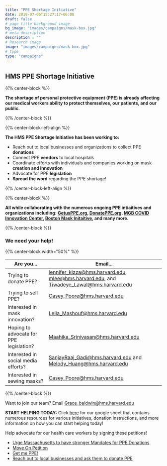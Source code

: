 ```yaml
---
title: "PPE Shortage Initiative"
date: 2019-07-06T15:27:17+06:00
draft: false
# page title background image
bg_image: "images/campaigns/mask-box.jpg"
# meta description
description : ""
# Research image
image: "images/campaigns/mask-box.jpg"
# type
type: "campaigns"
---
```


## HMS PPE Shortage Initiative 

{{% center-block %}}

**The shortage of personal protective equipment (PPE) is already affecting our medical workers ability to protect themselves, our patients, and our public.**

{{% /center-block %}}

{{% center-block-left-align %}}

**The HMS PPE Shortage Initiative has been working to:**

* Reach out to local businesses and organizations to collect PPE **donations**
* Connect PPE **vendors** to local hospitals
* Coordinate efforts with individuals and companies working on mask **creation and innovation**
* Advocate for PPE **legislation** 
* **Spread the word** regarding the PPE shortage! 

{{% /center-block-left-align %}}

{{% center-block %}}

**All while collaborating with the numerous ongoing PPE intiaitives and organizations including:**
**[GetusPPE.org](https://www.getusppe.org), [DonatePPE.org](https://www.donateppe.org), [MGB COVID Innovation Center](https://covidinnovation.partners.org/), [Boston Mask Initaitive](mailto:bostonareamaskinitiative@gmail.com), and many more.**

{{% /center-block %}}

### We need your help!

{{% center-block width="50%" %}}

Are you... | Email...
---|---
Trying to donate PPE? | jennifer_kizza@hms.harvard.edu, mlee@hms.harvard.edu, and Tiwadeye_Lawal@hms.harvard.edu
Trying to sell PPE? | Casey_Poore@hms.harvard.edu
Interested in mask innovation? | Leila_Mashouf@hms.harvard.edu
Hoping to advocate for PPE legislation? | Maahika_Srinivasan@hms.harvard.edu
Interested in social media efforts? | SanjayRaaj_Gadi@hms.harvard.edu and Melody_Huang@hms.harvard.edu
Interested in sewing masks? | Casey_Poore@hms.harvard.edu

{{% /center-block %}}

Want to join our team? Email Grace_baldwin@hms.harvard.edu

**START HELPING TODAY:** Click [here](https://docs.google.com/spreadsheets/d/1xpCi470O-V-qRko6RSWxwBKIw601AZfkNu-cmeaIyak/edit?usp=sharing) for our google sheet that contains numerous resources for various initiatives, donation instructions, and more information on how you can start helping today! 

Help advocate for our health care workers by signing these petitions! 

* [Urge Massachusetts to have stronger Mandates for PPE Donations](https://docs.google.com/forms/d/e/1FAIpQLScMNejW_rvG2tDpqR9f7ws7fV2FwU9EaofewIvQ1m1lnBiuTA/viewform)
* [Move On Petition](https://sign.moveon.org/petitions/covid19-we-need-more-personal-protective-equipment)
* [Get me PPE!](https://docs.google.com/forms/d/e/1FAIpQLScjFPk0gaauYehexFzDDj-hdyXLEw6NlwPwEvf2SCQ__yElJQ/viewform)
* [Reach out to local businesses and ask them to donate PPE](/resources/requesting-ppe/)

